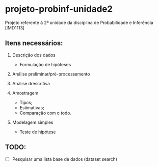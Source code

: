 # projeto-probinf-unidade2
Projeto referente à 2ª unidade da disciplina de Probabilidade e Inferência  [IMD1113] 

## Itens necessários:

1. Descrição dos dados
	- Formulação de hipóteses

2. Análise preliminar/pré-processamento

3. Análise drescritiva

4. Amostragem 
	- Tipos;
	- Estimativas;
	- Comparação com o todo.

5. Modelagem simples
	- Teste de hipótese


## TODO:

- [ ] Pesquisar uma lista base de dados (dataset search)
